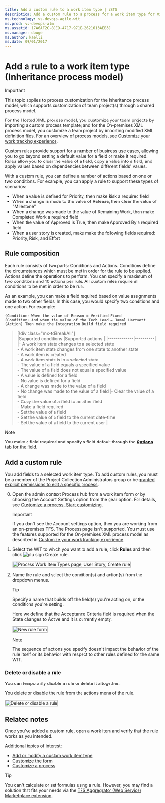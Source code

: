```yaml
---
title: Add a custom rule to a work item type | VSTS  
description: Add a custom rule to a process for a work item type for Visual Studio Team Services (VSTS)
ms.technology: vs-devops-agile-wit
ms.prod: vs-devops-alm
ms.assetid: 17A6AF2C-81E9-4717-971E-2621613AEB31  
ms.manager: douge
ms.author: kaelli
ms.date: 09/01/2017
---
```


# Add a rule to a work item type (Inheritance process model)  

>[!IMPORTANT]  
>This topic applies to process customization for the Inheritance process model, which supports customization of team project(s) through a shared process model.
>
>For the Hosted XML process model, you customize your team projects by importing a custom process template; and for the On-premises XML process model, you customize a team project by importing modified XML definition files. For an overview of process models, see [Customize your work tracking experience](../customize/customize-work.md#process-models).    


Custom rules provide support for a number of business use cases, allowing you to go beyond setting a default value for a field or make it required. Rules allow you to clear the value of a field, copy a value into a field, and apply values based on dependencies between different fields' values. 

With a custom rule, you can define a number of actions based on one or two conditions. For example, you can apply a rule to support these types of scenarios: 

- When a value is defined for Priority, then make Risk a required field 
- When a change is made to the value of Release, then clear the value of "Milestone"     
- When a change was made to the value of Remaining Work, then make Completed Work a required field
- When the value of Approved is True, then make Approved By a required field 
- When a user story is created, make make the following fields required: Priority, Risk, and  Effort


## Rule composition  

Each rule consists of two parts: Conditions and Actions. Conditions define the circumstances which must be met in order for the rule to be applied. Actions define the operations to perform. You can specify a maximum of two conditions and 10 actions per rule. All custom rules require all conditions to be met in order to be run. 
 
As an example, you can make a field required based on value assignments made to two other fields. In this case, you would specify two conditions and one action. For example: 

	(Condition) When the value of Reason = Verified Fixed  
	(Condition) And when the value of the Tech Lead = Jamal Hartnett   
	(Action) Then make the Integration Build field required   

> [!div class="mx-tdBreakAll"]  
> |Supported conditions |Supported actions  |
> |-------------|----------|  
> |- A work item state changes to a selected state<br/>- A work item state changes from one state to another state<br/>- A work item is created<br/>- A work item state is in a selected state<br/>- The value of a field equals a specified value<br/>- The value of a field does not equal a specified value<br/>- A value is defined for a field<br/>- No value is defined for a field<br/>- A change was made to the value of a field<br/>- No change was made to the value of a field |- Clear the value of a field<br/>- Copy the value of a field to another field   <br/>- Make a field required<br/>- Set the value of a field<br/>- Set the value of a field to the current date-time<br/>- Set the value of a field to the current user  |


>[!NOTE]   
>You make a field required and specify a field default through the [**Options** tab for the field](customize-process-field.md#options).  
 
## Add a custom rule 

You add fields to a selected work item type. To add custom rules, you must be a member of the Project Collection Administrators group or be [granted explicit permissions to edit a specific process](manage-process.md#process-permissions).  

0. Open the admin context Process hub from a work item form or by choosing the Account Settings option from the gear option. For details, see [Customize a process, Start customizing](customize-process.md#start-customizing).

	>[!IMPORTANT]  
	>If you don't see the Account settings option, then you are working from an on-premises TFS. The Process page isn't supported. You must use the features supported for the On-premises XML process model as described in [Customize your work tracking experience](../customize/customize-work.md).
	
0. Select the WIT to which you want to add a rule, click **Rules** and then click ![plu sign](../_img/icons/add-light-icon.png) Create rule.   

    <img src="_img/custom-rule-create-rule.png" alt="Process Work Item Types page, User Story, Create rule" style="border: 2px solid #C3C3C3;" /> 

0. Name the rule and select the condition(s) and action(s) from the dropdown menus.     

	>[!TIP]  
	>Specify a name that builds off the field(s) you're acting on, or the conditions you're setting.  
	
	Here we define that the Acceptance Criteria field is required when the State changes to Active and it is currently empty. 

    <img src="_img/custom-rule-create-rule-form.png" alt="New rule form" style="border: 2px solid #C3C3C3;" /> 
 
	>[!NOTE]  
	>The sequence of actions you specify doesn't impact the behavior of the rule itself or its behavior with respect to other rules defined for the same WIT. 


<a id="delete-disable">  </a>
### Delete or disable a rule     

You can temporarily disable a rule or delete it altogether.  

You delete or disable the rule from the actions menu of the rule.  

<img src="_img/custom-rule-delete-disable-rule.png" alt="Delete or disable a rule" style="border: 2px solid #C3C3C3;" />  

<!---
<a id="system-rules">  </a>
## System rules

Each work item type&mdash;bug, task, user story, etc.&mdash;has several system rules already defined. Some are simple, like making the Title field required or setting a default for the Value Area field. In addition, a number of system rules define actions to take when a workflow state changes. 

For example, several rules exist to copy the current user identity under the following conditions: 
- When a work item is modified, copy the user identity to the Changed By field  
- When a work item is modified, copy the user identity to the Changed By field
- When the workflow state changes to Closed or Done, copy the user identity to the Closed By field. 
 
>[!IMPORTANT]  
>Predefined system rules will take precedent over any custom rule that you define which would overwrite it.  

-->

## Related notes  

Once you've added a custom rule, open a work item and verify that the rule works as you intended.  

Additional topics of interest:  
- [Add or modify a custom work item type](customize-process-wit.md)
- [Customize the form](customize-process-form.md)
- [Customize a process](customize-process.md)    


>[!TIP]    
>You can't calculate or set formulas using a rule. However, you may find a solution that fits your needs via the [TFS Aggregrator  (Web Service) Marketplace extension](https://marketplace.visualstudio.com/items?itemName=tfsaggregatorteam.tfs-aggregator-web-service). 


<!---
### Unsupported XML element rules 
If you're familiar with the [XML elements for applying rules to fields](../reference/apply-rule-work-item-field.md), then note that the following rules and rule attributes aren't supported: 

- The *for* and *not* attributes aren't supported - you can't apply or restrict a rule based on a group, specific user, or the account collection 
- The following XML value rule elements aren't supported: 
	- **CANNOTLOSEVALUE**  
	- **FROZEN**  
	- **MATCH**  
	- **NOTSAMEAS**  
	- **EMPTY**

-->